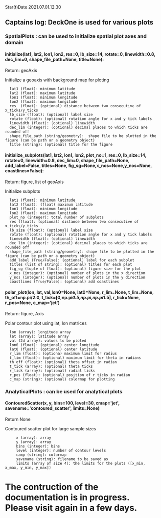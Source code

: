 Star(t)Date 2021.07.01.12.30 
## Captains log: DeckOne is used for various plots  
         
###        SpatialPlots : can be used to initialize spatial plot axes and domain
               
####   initialize(lat1, lat2, lon1, lon2, res=0, lb_size=14, rotate=0, linewidth=0.8, dec_lim=0, shape_file_path=None, title=None):

Return: geoAxis

Initialize a geoaxis with background map for ploting
      
      lat1 (float): minimum latitude
      lat2 (float): maximum latitude
      lon1 (float): minimum longitude
      lon2 (float): maximum longitude
      res  (float): (optional) distance between two consecutive of x_ticks/y_ticks
      lb_size (float): (optional) label size
      rotate (float): (optional) rotation angle for x and y tick labels
      linewidth (float): (optional) linewidth
      dec_lim (integer): (optional) decimal places to which ticks are rounded off
      shape_file_path (string/geometry):  shape file to be plotted in the figure (can be path or a geometry object)
      title (string): (optional) title for the figure

####   initialize_subplots(lat1, lat2, lon1, lon2, plot_no=1, res=0, lb_size=14, rotate=0, linewidth=0.8, dec_lim=0, shape_file_path=None, add_label=False, titles=None, fig_sg=None,x_nos=None,y_nos=None, coastlines=False):

Return: figure, list of geoAxis

Initialize subplots 

      lat1 (float): minimum latitude
      lat2 (float): (float) maximum latitude
      lon1 (float): minimum longitude
      lon2 (float): maximum longitude
      plot_no (integer): total number of subplots
      res (float): (optional) distance between two consecutive of x_ticks/y_ticks
      lb_size (float): (optional) label size
      rotate (float): (optional) rotation angle for x and y tick labels
      linewidth (float): (optional) linewidth
      dec_lim (integer): (optional) decimal places to which ticks are rounded off
      shape_file_path (string/geometry): shape file to be plotted in the figure (can be path or a geometry object)
      add_label (True/False): (optional) label for each subplot
      titles (list of string): (optional) titles for each plot
      fig_sg (tuple of float): (optional) figure size for the plot
      x_nos (integer): (optional) number of plots in the x direction
      y_nos (integer): (optional) number of plots in the y direction
      coastlines (True/False): (optional) add coastlines

####   polar_plot(lon, lat, val,lon0=None, lat0=None, r_lim=None, t_lim=None, th_off=np.pi/2.0, t_tick=[0,np.pi*0.5,np.pi,np.pi*1.5], r_tick=None, r_pos=None, c_map='jet')

Return: figure, Axis

Polar contour plot using lat, lon matrices

      lon (array): longitude array
      lat (array): latitude array
      val (2d array): values to be ploted
      lon0 (float): (optional) center longitude
      lat0 (float): (optional) center latitude
      r_lim (float): (optiona) maximum limit for radius
      t_lim (float): (optional) maximum limit for theta in radians
      th_off (float): (optional) theta offset in radian
      t_tick (array): (optional) theta ticks
      r_tick (array): (optional) radial ticks
      r_pos (float): (optional) position of r ticks in radian
      c_map (string): (optional) colormap for plotting

###        AnalyticalPlots : can be used for analytical plots
####  ContouredScatter(x, y, bins=100, level=30, cmap='jet', savename='contoured_scatter', limits=None)

Return None

Contoured scatter plot for large sample sizes

         x (array): array
         y (array): array
         bins (integer): bins
         level (integer): number of contour levels
         camp (string): colormap
         savename (string): filename to be saved as
         limits (array of size 4): the limits for the plots ([x_min, x_max, y_min, y_max])


# The contruction of the documentation is in progress. Please visit again in a few days.
